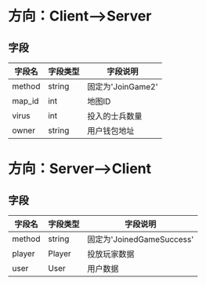 # 方向：Client-->Server
## 字段
| 字段名 | 字段类型 | 字段说明 |
|-------|-------|-------|
| method  | string  | 固定为'JoinGame2'  |
| map_id  | int  | 地图ID  |
| virus  | int  | 投入的士兵数量  |
| owner  | string  | 用户钱包地址  |



# 方向：Server-->Client
## 字段
| 字段名 | 字段类型 | 字段说明 |
|-------|-------|-------|
| method  | string  | 固定为'JoinedGameSuccess'  |
| player  | Player  | 投放玩家数据  |
| user  | User  | 用户数据  |
